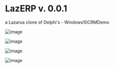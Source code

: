# LazERP v. 0.0.1
a Lazarus clone of Delphi's - Windows10CRMDemo

![image](https://user-images.githubusercontent.com/15073221/181826603-3a915910-7bbe-4d8a-8ab9-4d91d9d35bb1.png)

![image](https://user-images.githubusercontent.com/15073221/181827067-889d1dc3-e7ec-46d5-b15f-d01a72a0b17b.png)

![image](https://user-images.githubusercontent.com/15073221/181843607-0dc88044-0f68-4be7-bd0d-8ebb6970e5ad.png)

![image](https://user-images.githubusercontent.com/15073221/181841103-764bc5ce-1942-44a0-8f75-b9e41db6c71a.png)

